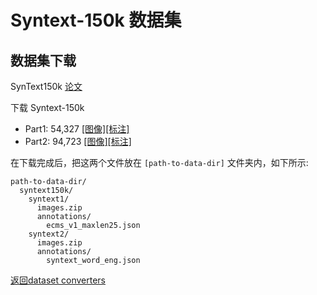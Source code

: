 # Syntext-150k 数据集

## 数据集下载

SynText150k [论文](https://arxiv.org/abs/2002.10200)

下载 Syntext-150k
- Part1: 54,327 [[图像]](https://universityofadelaide.box.com/s/1jcvu6z9jojmhzojuqrwxvwxmrlw7uib)[[标注]](https://universityofadelaide.box.com/s/zc73pyzvymqkjg3vkb2ayjol7y5a4fsk)
- Part2: 94,723 [[图像]](https://universityofadelaide.box.com/s/ibihmhkzpc1zuh56mxyehad1dv1l73ua)[[标注]](https://universityofadelaide.box.com/s/rk55zheij8ubvwgzg7dfjbxgi27l8xld)


在下载完成后，把这两个文件放在 `[path-to-data-dir]` 文件夹内，如下所示:
```
path-to-data-dir/
  syntext150k/
    syntext1/
      images.zip
      annotations/
        ecms_v1_maxlen25.json
    syntext2/
      images.zip
      annotations/
        syntext_word_eng.json

```

[返回dataset converters](converters.md)
